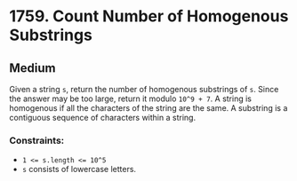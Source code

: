 # 1759. Count Number of Homogenous Substrings

## Medium

Given a string `s`, return the number of homogenous substrings of `s`. Since the answer may be too large, return it
modulo `10^9 + 7`. A string is homogenous if all the characters of the string are the same. A substring is a contiguous
sequence of characters within a string.

### Constraints:

- `1 <= s.length <= 10^5`
- `s` consists of lowercase letters.
